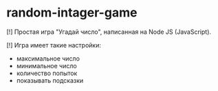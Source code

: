 # random-intager-game
[!] Простая игра "Угадай число", написанная на Node JS (JavaScript).

[!] Игра имеет такие настройки:
- максимальное число
- минимальное число
- количество попыток
- показывать подсказки

